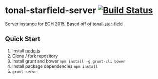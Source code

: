 tonal-starfield-server [![Build Status](https://travis-ci.org/SIGMusic/tonal-starfield-server.svg)](https://travis-ci.org/SIGMusic/tonal-starfield-server)
======================

Server instance for EOH 2015. Based off of [tonal-star-field](https://github.com/scowalt/tonal-star-field)

## Quick Start

1. Install [node.js](http://nodejs.org/)
2. Clone / fork repository
3. Install grunt and bower `npm install -g grunt-cli bower`
4. Install package dependencies `npm install`
5. `grunt serve`
